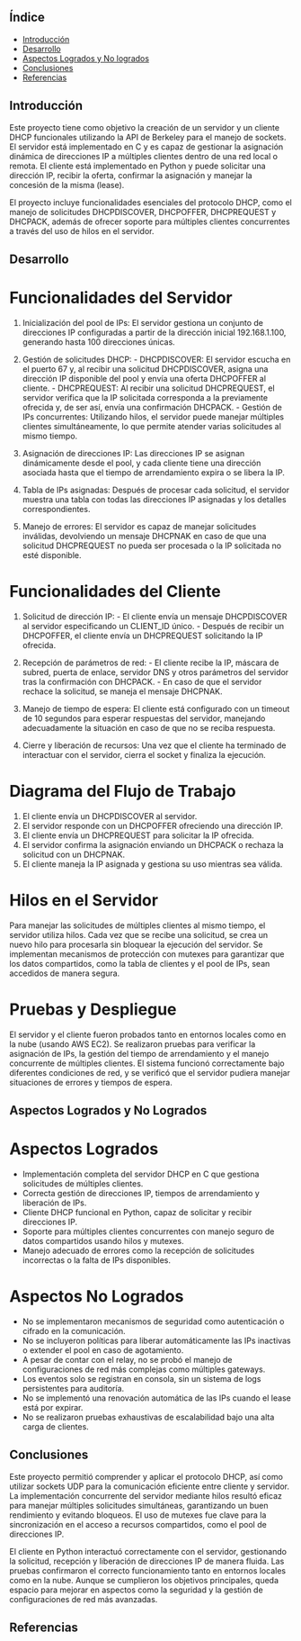 ## Índice
- [Introducción](#introducción)
- [Desarrollo](#desarrollo)
- [Aspectos Logrados y No logrados](#aspectos-logrados-y-no-logrados)
- [Conclusiones](#conclusiones)
- [Referencias](#referencias)

## Introducción
Este proyecto tiene como objetivo la creación de un servidor y un cliente DHCP funcionales utilizando la API de Berkeley para el manejo de sockets. El servidor está implementado en C y es capaz de gestionar la asignación dinámica de direcciones IP a múltiples clientes dentro de una red local o remota. El cliente está implementado en Python y puede solicitar una dirección IP, recibir la oferta, confirmar la asignación y manejar la concesión de la misma (lease).

El proyecto incluye funcionalidades esenciales del protocolo DHCP, como el manejo de solicitudes DHCPDISCOVER, DHCPOFFER, DHCPREQUEST y DHCPACK, además de ofrecer soporte para múltiples clientes concurrentes a través del uso de hilos en el servidor.

## Desarrollo
# Funcionalidades del Servidor
  1. Inicialización del pool de IPs: El servidor gestiona un conjunto de direcciones IP configuradas a partir de la dirección inicial 192.168.1.100, generando hasta 100 direcciones únicas.

  2. Gestión de solicitudes DHCP:
    - DHCPDISCOVER: El servidor escucha en el puerto 67 y, al recibir una solicitud DHCPDISCOVER, asigna una dirección IP disponible del pool y envía una oferta DHCPOFFER al cliente.
    - DHCPREQUEST: Al recibir una solicitud DHCPREQUEST, el servidor verifica que la IP solicitada corresponda a la previamente ofrecida y, de ser así, envía una confirmación DHCPACK.
    - Gestión de IPs concurrentes: Utilizando hilos, el servidor puede manejar múltiples clientes simultáneamente, lo que permite atender varias solicitudes al mismo tiempo.
  
  3. Asignación de direcciones IP: Las direcciones IP se asignan dinámicamente desde el pool, y cada cliente tiene una dirección asociada hasta que el tiempo de arrendamiento expira o se libera la IP.

  4. Tabla de IPs asignadas: Después de procesar cada solicitud, el servidor muestra una tabla con todas las direcciones IP asignadas y los detalles correspondientes.

  5. Manejo de errores: El servidor es capaz de manejar solicitudes inválidas, devolviendo un mensaje DHCPNAK en caso de que una solicitud DHCPREQUEST no pueda ser procesada o la IP solicitada no esté disponible.

# Funcionalidades del Cliente
  1. Solicitud de dirección IP:
    - El cliente envía un mensaje DHCPDISCOVER al servidor especificando un CLIENT_ID único.
    - Después de recibir un DHCPOFFER, el cliente envía un DHCPREQUEST solicitando la IP ofrecida.
  
  2. Recepción de parámetros de red:
    - El cliente recibe la IP, máscara de subred, puerta de enlace, servidor DNS y otros parámetros del servidor tras la confirmación con DHCPACK.
    - En caso de que el servidor rechace la solicitud, se maneja el mensaje DHCPNAK.
  
  3. Manejo de tiempo de espera: El cliente está configurado con un timeout de 10 segundos para esperar respuestas del servidor, manejando adecuadamente la situación en caso de que no se reciba respuesta.

  4. Cierre y liberación de recursos: Una vez que el cliente ha terminado de interactuar con el servidor, cierra el socket y finaliza la ejecución.

# Diagrama del Flujo de Trabajo
  1. El cliente envía un DHCPDISCOVER al servidor.
  2. El servidor responde con un DHCPOFFER ofreciendo una dirección IP.
  3. El cliente envía un DHCPREQUEST para solicitar la IP ofrecida.
  4. El servidor confirma la asignación enviando un DHCPACK o rechaza la solicitud con un DHCPNAK.
  5. El cliente maneja la IP asignada y gestiona su uso mientras sea válida.

# Hilos en el Servidor
Para manejar las solicitudes de múltiples clientes al mismo tiempo, el servidor utiliza hilos. Cada vez que se recibe una solicitud, se crea un nuevo hilo para procesarla sin bloquear la ejecución del servidor. Se implementan mecanismos de protección con mutexes para garantizar que los datos compartidos, como la tabla de clientes y el pool de IPs, sean accedidos de manera segura.

# Pruebas y Despliegue
El servidor y el cliente fueron probados tanto en entornos locales como en la nube (usando AWS EC2). Se realizaron pruebas para verificar la asignación de IPs, la gestión del tiempo de arrendamiento y el manejo concurrente de múltiples clientes. El sistema funcionó correctamente bajo diferentes condiciones de red, y se verificó que el servidor pudiera manejar situaciones de errores y tiempos de espera.

## Aspectos Logrados y No Logrados
# Aspectos Logrados
  - Implementación completa del servidor DHCP en C que gestiona solicitudes de múltiples clientes.
  - Correcta gestión de direcciones IP, tiempos de arrendamiento y liberación de IPs.
  - Cliente DHCP funcional en Python, capaz de solicitar y recibir direcciones IP.
  - Soporte para múltiples clientes concurrentes con manejo seguro de datos compartidos usando hilos y mutexes.
  - Manejo adecuado de errores como la recepción de solicitudes incorrectas o la falta de IPs disponibles.
# Aspectos No Logrados
  - No se implementaron mecanismos de seguridad como autenticación o cifrado en la comunicación.
  - No se incluyeron políticas para liberar automáticamente las IPs inactivas o extender el pool en caso de agotamiento.
  - A pesar de contar con el relay, no se probó el manejo de configuraciones de red más complejas como múltiples gateways.
  - Los eventos solo se registran en consola, sin un sistema de logs persistentes para auditoría.
  - No se implementó una renovación automática de las IPs cuando el lease está por expirar.
  - No se realizaron pruebas exhaustivas de escalabilidad bajo una alta carga de clientes.
  
## Conclusiones
Este proyecto permitió comprender y aplicar el protocolo DHCP, así como utilizar sockets UDP para la comunicación eficiente entre cliente y servidor. La implementación concurrente del servidor mediante hilos resultó eficaz para manejar múltiples solicitudes simultáneas, garantizando un buen rendimiento y evitando bloqueos. El uso de mutexes fue clave para la sincronización en el acceso a recursos compartidos, como el pool de direcciones IP.

El cliente en Python interactuó correctamente con el servidor, gestionando la solicitud, recepción y liberación de direcciones IP de manera fluida. Las pruebas confirmaron el correcto funcionamiento tanto en entornos locales como en la nube. Aunque se cumplieron los objetivos principales, queda espacio para mejorar en aspectos como la seguridad y la gestión de configuraciones de red más avanzadas.

## Referencias

